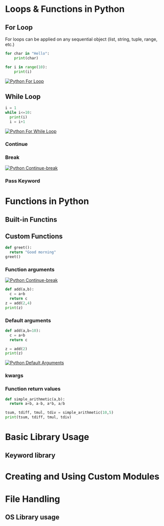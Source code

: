 # Loops & Functions in Python
## For Loop
For loops can be applied on any sequential object (list, string, tuple, range, etc.)
```python
for char in "Hello":
    print(char)
```

```python
for i in range(10):
    print(i)
```

[![Python For Loop](https://img.youtube.com/vi/oywGQ0wVJQs/0.jpg)](https://youtu.be/oywGQ0wVJQs)


## While Loop
```python
i = 1
while i<=10:
  print(i)
  i = i+1
```

[![Python For While Loop](https://img.youtube.com/vi/6mKpZdIfnew/0.jpg)](https://youtu.be/6mKpZdIfnew)


### Continue
### Break
[![Python Continue-break](https://img.youtube.com/vi/Vv8YQqvg4KQ/0.jpg)](https://youtu.be/Vv8YQqvg4KQ)

### Pass Keyword

# Functions in Python

## Built-in Functins

## Custom Functions
```python
def greet():
  return "Good morning"
greet()
```


### Function arguments

[![Python Continue-break](https://img.youtube.com/vi/DHfuVRoTC9o/0.jpg)](https://youtu.be/v=DHfuVRoTC9o)

```python
def add(a,b):
  c = a+b
  return c
z = add(2,4)
print(z)
```

### Default arguments
```python
def add(a,b=10):
  c = a+b
  return c

z = add(2)
print(z)
```
[![Python Default Arguments](https://img.youtube.com/vi/96JrQ1cZsSQ/0.jpg)](https://youtu.be/v=96JrQ1cZsSQ)


### kwargs

### Function return values

```python
def simple_arithmetic(a,b):
  return a+b, a-b, a*b, a/b

tsum, tdiff, tmul, tdiv = simple_arithmetic(10,5)
print(tsum, tdiff, tmul, tdiv)
```

# Basic Library Usage
## Keyword library

# Creating and Using Custom Modules

# File Handling
## OS Library usage